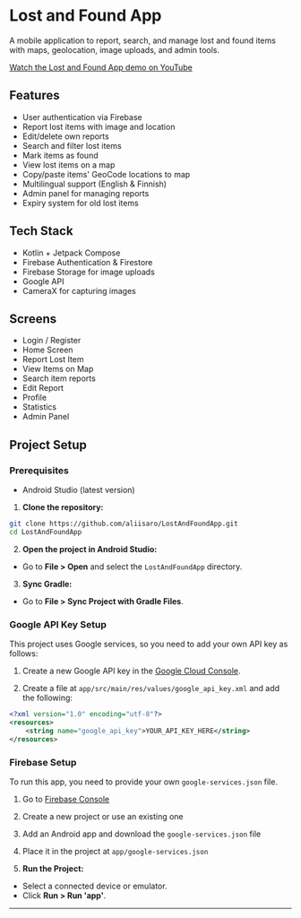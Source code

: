# Lost and Found App

A mobile application to report, search, and manage lost and found items with maps, geolocation, image uploads, and admin tools.

[Watch the Lost and Found App demo on YouTube](https://www.youtube.com/watch?v=7ez7mB4x1yM)

## Features
- User authentication via Firebase
- Report lost items with image and location
- Edit/delete own reports
- Search and filter lost items
- Mark items as found
- View lost items on a map
- Copy/paste items' GeoCode locations to map
- Multilingual support (English & Finnish)
- Admin panel for managing reports
- Expiry system for old lost items

## Tech Stack
- Kotlin + Jetpack Compose
- Firebase Authentication & Firestore
- Firebase Storage for image uploads
- Google API
- CameraX for capturing images

## Screens
- Login / Register
- Home Screen
- Report Lost Item
- View Items on Map
- Search item reports
- Edit Report
- Profile
- Statistics
- Admin Panel

## Project Setup

### Prerequisites
- Android Studio (latest version)

1. **Clone the repository:**

```bash
git clone https://github.com/aliisaro/LostAndFoundApp.git
cd LostAndFoundApp
```

2. **Open the project in Android Studio:**

- Go to **File > Open** and select the `LostAndFoundApp` directory.

3. **Sync Gradle:**

- Go to **File > Sync Project with Gradle Files**.

### Google API Key Setup

This project uses Google services, so you need to add your own API key as follows:

1. Create a new Google API key in the [Google Cloud Console](https://console.cloud.google.com/apis/credentials).

2. Create a file at `app/src/main/res/values/google_api_key.xml` and add the following:

```xml
<?xml version="1.0" encoding="utf-8"?>
<resources>
    <string name="google_api_key">YOUR_API_KEY_HERE</string>
</resources>
```

### Firebase Setup

To run this app, you need to provide your own `google-services.json` file.

1. Go to [Firebase Console](https://console.firebase.google.com/)
2. Create a new project or use an existing one
3. Add an Android app and download the `google-services.json` file
4. Place it in the project at `app/google-services.json`

4. **Run the Project:**

- Select a connected device or emulator.
- Click **Run > Run 'app'**.
---
